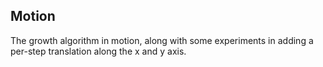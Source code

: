 ## Motion

The growth algorithm in motion, along with some experiments in adding a per-step translation along the x and y axis.